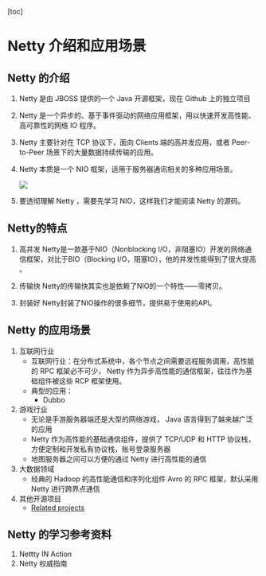 [toc]



# Netty 介绍和应用场景

## Netty 的介绍

1. Netty 是由 JBOSS 提供的一个 Java 开源框架，现在 Github 上的独立项目

2. Netty 是一个异步的、基于事件驱动的网络应用框架，用以快速开发高性能、高可靠性的网络 IO 程序。

3. Netty 主要针对在 TCP 协议下，面向 Clients 端的高并发应用，或者 Peer-to-Peer 场景下的大量数据持续传输的应用。

4. Netty 本质是一个 NIO 框架，适用于服务器通讯相关的多种应用场景。

   ![]( https://homan-blog.oss-cn-beijing.aliyuncs.com/study-demo/netty-demo/1.png )

5. 要透彻理解 Netty ，需要先学习 NIO，这样我们才能阅读 Netty 的源码。



## Netty的特点
1. 高并发
Netty是一款基于NIO（Nonblocking I/O，非阻塞IO）开发的网络通信框架，对比于BIO（Blocking I/O，阻塞IO），他的并发性能得到了很大提高 。

2. 传输快
Netty的传输快其实也是依赖了NIO的一个特性——零拷贝。

3. 封装好
    Netty封装了NIO操作的很多细节，提供易于使用的API。

  

## Netty 的应用场景

1. 互联网行业
   - 互联网行业：在分布式系统中，各个节点之间需要远程服务调用，高性能的 RPC 框架必不可少， Netty 作为异步高性能的通信框架，往往作为基础组件被这些 RCP 框架使用。
   - 典型的应用：
     - Dubbo
2. 游戏行业
   - 无论是手游服务器端还是大型的网络游戏， Java 语言得到了越来越广泛的应用
   - Netty 作为高性能的基础通信组件，提供了 TCP/UDP 和 HTTP 协议栈，方便定制和开发私有协议栈，账号登录服务器
   - 地图服务器之间可以方便的通过 Netty 进行高性能的通信
3. 大数据领域
   - 经典的 Hadoop 的高性能通信和序列化组件 Avro 的 RPC 框架，默认采用 Netty 进行跨界点通信
4. 其他开源项目
   - [Related projects](https://netty.io/wiki/related-projects.html)



## Netty 的学习参考资料

1. Nettty IN Action
2. Netty 权威指南













